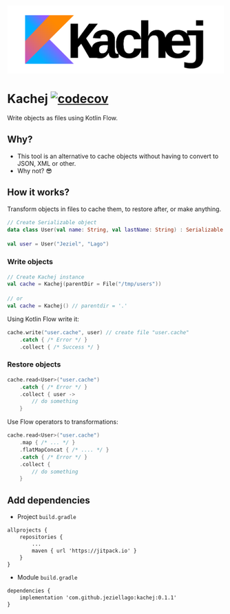 ![](logo_kachej.png)
# Kachej [![codecov](https://codecov.io/gh/jeziellago/kachej/branch/master/graph/badge.svg)](https://codecov.io/gh/jeziellago/kachej)
Write objects as files using Kotlin Flow.
## Why?
- This tool is an alternative to cache objects without having to convert to JSON, XML or other.
- Why not? 😎

## How it works?
Transform objects in files to cache them, to restore after, or make anything.
```kotlin
// Create Serializable object
data class User(val name: String, val lastName: String) : Serializable

val user = User("Jeziel", "Lago")
```
### Write objects
```kotlin
// Create Kachej instance
val cache = Kachej(parentDir = File("/tmp/users"))

// or
val cache = Kachej() // parentdir = '.'
```
Using Kotlin Flow write it:
```kotlin
cache.write("user.cache", user) // create file "user.cache"
    .catch { /* Error */ }
    .collect { /* Success */ }

```
### Restore objects
```kotlin
cache.read<User>("user.cache")
    .catch { /* Error */ }
    .collect { user ->
        // do something
    }
```
Use Flow operators to transformations:
```kotlin
cache.read<User>("user.cache")
    .map { /* ... */ }
    .flatMapConcat { /* .... */ }
    .catch { /* Error */ }
    .collect { 
        // do something
    }
```
## Add dependencies
- Project `build.gradle` 
```
allprojects {
    repositories {
        ...
        maven { url 'https://jitpack.io' }
    }
}
```
- Module `build.gradle` 
```
dependencies {
    implementation 'com.github.jeziellago:kachej:0.1.1'
}
```
